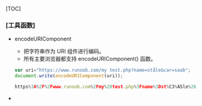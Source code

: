 [TOC]



### [工具函数]

- encodeURIComponent

  - 把字符串作为 URI 组件进行编码。
  - 所有主要浏览器都支持 encodeURIComponent() 函数。

  ```js
  var uri="https://www.runoob.com/my test.php?name=ståle&car=saab";
  document.write(encodeURIComponent(uri));
  ```

  ```js
  https%3A%2F%2Fwww.runoob.com%2Fmy%20test.php%3Fname%3Dst%C3%A5le%26car%3Dsaab
  ```

- 